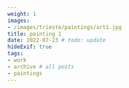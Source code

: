 ```yaml
---
weight: 1
images:
- /images/trieste/paintings/art1.jpg
title: painting 1
date: 2022-07-23 # todo: update
hideExif: true
tags:
- work
- archive # all posts
- paintings
---
```

